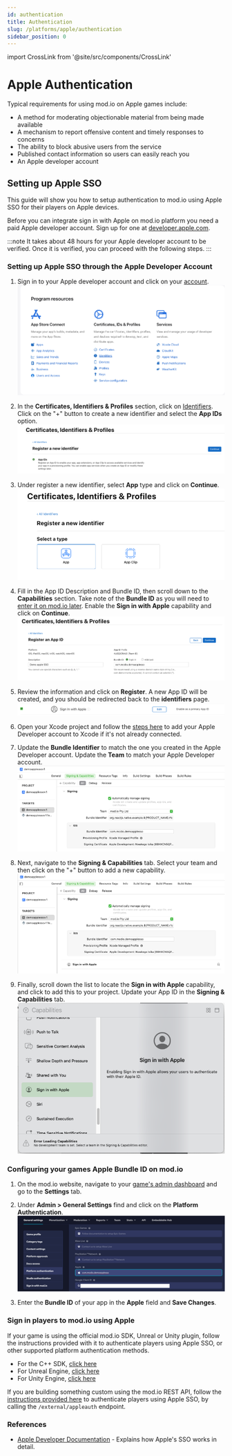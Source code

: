```yaml
---
id: authentication
title: Authentication
slug: /platforms/apple/authentication
sidebar_position: 0
---
```

import CrossLink from '@site/src/components/CrossLink'

# Apple Authentication

Typical requirements for using mod.io on Apple games include:
* A method for moderating objectionable material from being made available
* A mechanism to report offensive content and timely responses to concerns
* The ability to block abusive users from the service
* Published contact information so users can easily reach you
* An Apple developer account

## Setting up Apple SSO

This guide will show you how to setup authentication to mod.io using Apple SSO for their players on Apple devices.

Before you can integrate sign in with Apple on mod.io platform you need a paid Apple developer account. Sign up for one at [developer.apple.com](https://developer.apple.com/).

:::note
It takes about 48 hours for your Apple developer account to be verified. Once it is verified, you can proceed with the following steps.
:::

### Setting up Apple SSO through the Apple Developer Account

1. Sign in to your Apple developer account and click on your [account](https://developer.apple.com/account/).
![apple_developer_account_settings.png](images/apple_developer_account_settings.png)

2. In the **Certificates, Identifiers & Profiles** section, click on [Identifiers](https://developer.apple.com/account/resources/identifiers/list). Click on the "+" button to create a new identifier and select the **App IDs** option.
![apple_select_appid.png](images/apple_select_appid.png)

3. Under register a new identifier, select **App** type and click on **Continue**.
![apple_register_new_identifier.png](images/apple_register_new_identifier.png)

4. Fill in the App ID Description and Bundle ID, then scroll down to the **Capabilities** section. Take note of the **Bundle ID** as you will need to [enter it on mod.io later](#configuring-your-games-apple-bundle-id-on-modio). Enable the **Sign in with Apple** capability and click on **Continue**.
![apple_register_appid.png](images/apple_register_appid.png)

5. Review the information and click on **Register**. A new App ID will be created, and you should be redirected back to the **identifiers** page.
![apple_enable_signin_capability.png](images/apple_enable_signin_capability.png)

6. Open your Xcode project and follow the [steps here](https://help.apple.com/xcode/mac/11.0/#/devaf282080a) to add your Apple Developer account to Xcode if it's not already connected.

7. Update the **Bundle Identifier** to match the one you created in the Apple Developer account. Update the **Team** to match your Apple Developer account.
![apple_signin_capability_xcode.png](images/apple_signin_capability_xcode.png)

8. Next, navigate to the **Signing & Capabilities** tab. Select your team and then click on the "+" button to add a new capability.
![apple_sso_setup_xcode_config.png](images/apple_sso_setup_xcode_config.png)

9. Finally, scroll down the list to locate the **Sign in with Apple** capability, and click to add this to your project. Update your App ID in the **Signing & Capabilities** tab.
![apple_xcode_enable_signin_capability.png](images/apple_xcode_enable_signin_capability.png)

### Configuring your games Apple Bundle ID on mod.io

1. On the mod.io website, navigate to your [game's admin dashboard](https://mod.io/content) and go to the **Settings** tab.

2. Under **Admin > General Settings** find and click on the **Platform Authentication**.
![modio_apple_sso_game_settings.png](images/modio_apple_sso_game_settings.png)

3. Enter the **Bundle ID** of your app in the **Apple** field and **Save Changes**.

### Sign in players to mod.io using Apple

If your game is using the official mod.io SDK, Unreal or Unity plugin, follow the instructions provided with it to authenticate players using Apple SSO, or other supported platform authentication methods.

* For the C++ SDK, [click here](/cppsdk/getting-started/#ssoexternal-authentication)
* For Unreal Engine, [click here](/unreal/getting-started/#ssoexternal-authentication)
* For Unity Engine, [click here](/unity/getting-started/#authentication)

If you are building something custom using the mod.io REST API, follow the [instructions provided here](https://docs.mod.io/restapiref/#apple) to authenticate players using Apple SSO, by calling the `/external/appleauth` endpoint.

### References

* [Apple Developer Documentation](https://developer.apple.com/documentation/sign_in_with_apple/sign_in_with_apple_rest_api/authenticating_users_with_sign_in_with_apple) - Explains how Apple's SSO works in detail.
